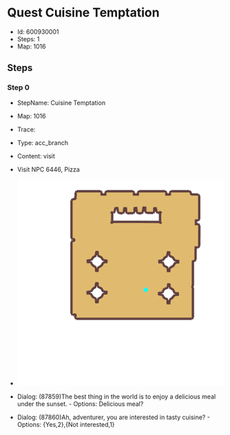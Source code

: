 # Quest Cuisine Temptation

- Id: 600930001
- Steps: 1
- Map: 1016

## Steps

### Step 0
- StepName:  Cuisine Temptation
- Map:  1016
- Trace:  
- Type:  acc_branch
- Content:  visit
- Visit NPC 6446, Pizza

- ![images/600930001_0.png](images/600930001_0.png)
- Dialog: (87859)The best thing in the world is to enjoy a delicious meal under the sunset. - Options: Delicious meal?
- Dialog: (87860)Ah, adventurer, you are interested in tasty cuisine? - Options: {Yes,2},{Not interested,1}


